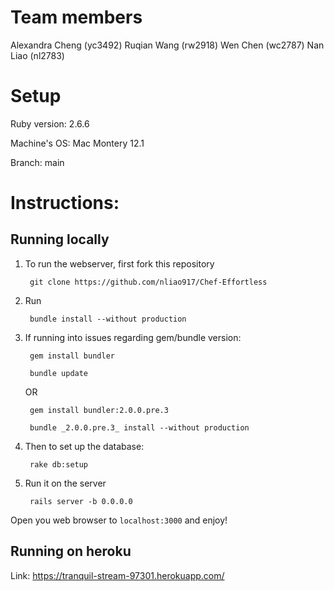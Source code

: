 
# Team members

Alexandra Cheng (yc3492)
Ruqian Wang (rw2918)
Wen Chen (wc2787)
Nan Liao (nl2783)

# Setup

Ruby version: 2.6.6

Machine's OS: Mac Montery 12.1

Branch: main

# Instructions:

## Running locally

1. To run the webserver, first fork this repository 

        git clone https://github.com/nliao917/Chef-Effortless

2. Run

        bundle install --without production

3. If running into issues regarding gem/bundle version:

        gem install bundler

        bundle update

   OR

        gem install bundler:2.0.0.pre.3

        bundle _2.0.0.pre.3_ install --without production 

4. Then to set up the database:

        rake db:setup

5. Run it on the server

        rails server -b 0.0.0.0

Open you web browser to `localhost:3000` and enjoy!


## Running on heroku

Link:
https://tranquil-stream-97301.herokuapp.com/


